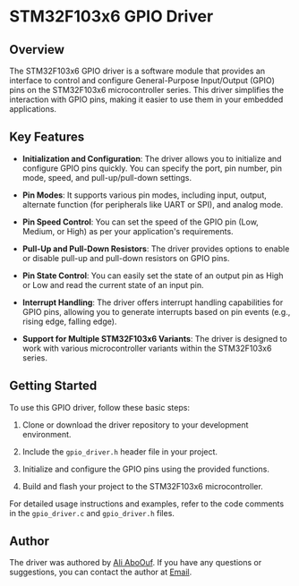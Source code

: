 # STM32F103x6 GPIO Driver

## Overview

The STM32F103x6 GPIO driver is a software module that provides an interface to control and configure General-Purpose Input/Output (GPIO) pins on the STM32F103x6 microcontroller series. This driver simplifies the interaction with GPIO pins, making it easier to use them in your embedded applications.

## Key Features

- **Initialization and Configuration**: The driver allows you to initialize and configure GPIO pins quickly. You can specify the port, pin number, pin mode, speed, and pull-up/pull-down settings.

- **Pin Modes**: It supports various pin modes, including input, output, alternate function (for peripherals like UART or SPI), and analog mode.

- **Pin Speed Control**: You can set the speed of the GPIO pin (Low, Medium, or High) as per your application's requirements.

- **Pull-Up and Pull-Down Resistors**: The driver provides options to enable or disable pull-up and pull-down resistors on GPIO pins.

- **Pin State Control**: You can easily set the state of an output pin as High or Low and read the current state of an input pin.

- **Interrupt Handling**: The driver offers interrupt handling capabilities for GPIO pins, allowing you to generate interrupts based on pin events (e.g., rising edge, falling edge).

- **Support for Multiple STM32F103x6 Variants**: The driver is designed to work with various microcontroller variants within the STM32F103x6 series.

## Getting Started

To use this GPIO driver, follow these basic steps:

1. Clone or download the driver repository to your development environment.

2. Include the `gpio_driver.h` header file in your project.

3. Initialize and configure the GPIO pins using the provided functions.

4. Build and flash your project to the STM32F103x6 microcontroller.

For detailed usage instructions and examples, refer to  the code comments in the `gpio_driver.c` and `gpio_driver.h` files.


## Author

The driver was authored by [Ali AboOuf]([https://github.com/aliabooof]). If you have any questions or suggestions, you can contact the author at [Email](aliabooof42@gmail.com).


